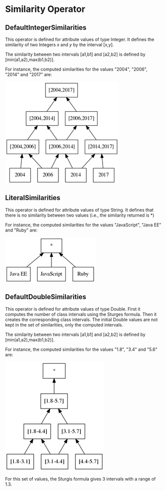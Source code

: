 # Similarity Operator

## DefaultIntegerSimilarities

This operator is defined for attribute values of type Integer.
It defines the similarity of two Integers _x_ and _y_ by the interval \[x,y\].

The similarity between two intervals \[a1,b1\] and \[a2,b2\] is defined by \[min(a1,a2),max(b1,b2)\].

For instance, the computed similarities for the values "2004", "2006", "2014" and "2017" are:

![Similarities integer interval](./images/msl-integerinterval.png)

## LiteralSimilarities

This operator is defined for attribute values of type String.
It defines that there is no similarity between two values (i.e., the similarity returned is *)

For instance, the computed similarities for the values "JavaScript", "Java EE" and "Ruby" are:

![Similarities String default](./images/msl-stringdefault.png)

## DefaultDoubleSimilarities

This operator is defined for attribute values of type Double.
First it computes the number of class intervals using the Sturges formula.
Then it creates the corresponding class intervals.
The initial Double values are not kept in the set of similarities, only the computed intervals.

The similarity between two intervals \[a1,b1\] and \[a2,b2\] is defined by \[min(a1,a2),max(b1,b2)\].

For instance, the computed similarities for the values "1.8", "3.4" and "5.6" are:

![Similarities double interval](./images/msl-doubleinterval.png) 

For this set of values, the Sturgis formula gives 3 intervals with a range of 1.3.
